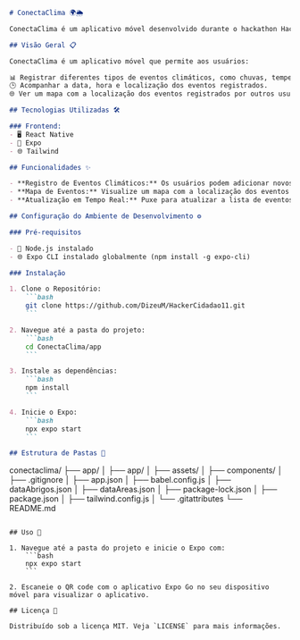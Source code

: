```markdown
# ConectaClima 🌍🌦️

ConectaClima é um aplicativo móvel desenvolvido durante o hackathon Hacker Cidadão. Ele permite que os usuários registrem e acompanhem eventos climáticos em suas regiões, promovendo a conscientização e a adaptação às mudanças climáticas.

## Visão Geral 📋

ConectaClima é um aplicativo móvel que permite aos usuários:

📊 Registrar diferentes tipos de eventos climáticos, como chuvas, tempestades e ondas de calor.  
🕒 Acompanhar a data, hora e localização dos eventos registrados.  
🌐 Ver um mapa com a localização dos eventos registrados por outros usuários.  

## Tecnologias Utilizadas 🛠️

### Frontend:
- 🖥️ React Native
- 📱 Expo
- 🌐 Tailwind

## Funcionalidades ✨

- **Registro de Eventos Climáticos:** Os usuários podem adicionar novos eventos climáticos com detalhes como tipo de evento, intensidade, data/hora e localização.
- **Mapa de Eventos:** Visualize um mapa com a localização dos eventos climáticos registrados pelos usuários.
- **Atualização em Tempo Real:** Puxe para atualizar a lista de eventos climáticos.

## Configuração do Ambiente de Desenvolvimento ⚙️

### Pré-requisitos

- 🔄 Node.js instalado
- 🌐 Expo CLI instalado globalmente (npm install -g expo-cli)

### Instalação

1. Clone o Repositório:
    ```bash
    git clone https://github.com/DizeuM/HackerCidadao11.git
    ```

2. Navegue até a pasta do projeto:
    ```bash
    cd ConectaClima/app
    ```

3. Instale as dependências:
    ```bash
    npm install
    ```

4. Inicie o Expo:
    ```bash
    npx expo start
    ```

## Estrutura de Pastas 📂

```
conectaclima/
├── app/
│   ├── app/
│   ├── assets/
│   ├── components/
│   ├── .gitignore
│   ├── app.json
│   ├── babel.config.js
│   ├── dataAbrigos.json
│   ├── dataAreas.json
│   ├── package-lock.json
│   ├── package.json
│   ├── tailwind.config.js
│   └── .gitattributes
└── README.md
```

## Uso 🚀

1. Navegue até a pasta do projeto e inicie o Expo com:
    ```bash
    npx expo start
    ```

2. Escaneie o QR code com o aplicativo Expo Go no seu dispositivo móvel para visualizar o aplicativo.

## Licença 📄

Distribuído sob a licença MIT. Veja `LICENSE` para mais informações.
```
